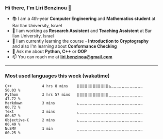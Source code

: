 ### Hi there, I'm Liri Benzinou 👋

<!--
**Liri-Be/Liri-Be** is a ✨ _special_ ✨ repository because its `README.md` (this file) appears on your GitHub profile.

Here are some ideas to get you started:

- 🔭 I’m currently working on ...
- 🌱 I’m currently learning ...
- 👯 I’m looking to collaborate on ...
- 🤔 I’m looking for help with ...
- 💬 Ask me about ...
- 📫 How to reach me: ...
- 😄 Pronouns: ...
- ⚡ Fun fact: ...
-->
- 📚 I am a 4th-year **Computer Engineering** and **Mathematics student** at Bar Ilan University, Israel
- 💼 I am working as **Research Assistent** and **Teaching Assistent** at Bar Ilan University, Israel
- 🌱 I am currently learning the course - **Introduction to Cryptography**  
            and also I'm learning about **Conformance Checking**
- 💬 Ask me about **Python, C++** or **OOP**
- 📫 You can reach me at **liri.benzinou@gmail.com**

------------------
### Most used languages this week (wakatime)
<!--START_SECTION:waka-->

```text
C++              4 hrs 8 mins    ⣿⣿⣿⣿⣿⣿⣿⣿⣿⣿⣿⣿⣦⣀⣀⣀⣀⣀⣀⣀⣀⣀⣀⣀⣀   50.03 %
Python           3 hrs 57 mins   ⣿⣿⣿⣿⣿⣿⣿⣿⣿⣿⣿⣿⣀⣀⣀⣀⣀⣀⣀⣀⣀⣀⣀⣀⣀   47.72 %
Markdown         3 mins          ⣄⣀⣀⣀⣀⣀⣀⣀⣀⣀⣀⣀⣀⣀⣀⣀⣀⣀⣀⣀⣀⣀⣀⣀⣀   00.72 %
Text             3 mins          ⣄⣀⣀⣀⣀⣀⣀⣀⣀⣀⣀⣀⣀⣀⣀⣀⣀⣀⣀⣀⣀⣀⣀⣀⣀   00.67 %
Objective-C      2 mins          ⣄⣀⣀⣀⣀⣀⣀⣀⣀⣀⣀⣀⣀⣀⣀⣀⣀⣀⣀⣀⣀⣀⣀⣀⣀   00.49 %
NuSMV            1 min           ⣀⣀⣀⣀⣀⣀⣀⣀⣀⣀⣀⣀⣀⣀⣀⣀⣀⣀⣀⣀⣀⣀⣀⣀⣀   00.25 %
```

<!--END_SECTION:waka-->
<!--
### Most used languages on github's public repositories
<p><img align="left" src="https://github-readme-stats.vercel.app/api/top-langs?username=liri-be&show_icons=true&locale=en&layout=compact&theme=dark&hide_title=false" alt="liri-be" /></p>
-->
